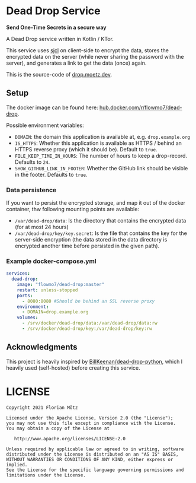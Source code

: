 # Dead Drop Service

**Send One-Time Secrets in a secure way**

A Dead Drop service written in Kotlin / KTor.

This service uses [sjcl](https://github.com/bitwiseshiftleft/sjcl) on client-side to encrypt the data, stores the
encrypted data on the server (while never sharing the password with the server), and generates a link to get the data
(once) again.

This is the source-code of [drop.moetz.dev](https://drop.moetz.dev).

## Setup

The docker image can be found here: [hub.docker.com/r/flowmo7/dead-drop](https://hub.docker.com/r/flowmo7/dead-drop).

Possible environment variables:

* `DOMAIN`: the domain this application is available at, e.g. `drop.example.org`
* `IS_HTTPS`: Whether this application is available as HTTPS / behind an HTTPS reverse proxy (which it should be). Default to `true`.
* `FILE_KEEP_TIME_IN_HOURS`: The number of hours to keep a drop-record. Defaults to `24`.
* `SHOW_GITHUB_LINK_IN_FOOTER`: Whether the GitHub link should be visible in the footer. Defaults to `true`.

### Data persistence

If you want to persist the encrypted storage, and map it out of the docker container, thw following mounting points are available:

* `/var/dead-drop/data`: Is the directory that contains the encrypted data (for at most 24 hours)
* `/var/dead-drop/key/key.secret`: Is the file that contains the key for the server-side encryption (the data stored in 
the data directory is encrypted another time before persisted in the given path).

### Example docker-compose.yml

```yaml
services:
  dead-drop:
    image: "flowmo7/dead-drop:master"
    restart: unless-stopped
    ports:
      - 8080:8080 #Should be behind an SSL reverse proxy
    environment:
      - DOMAIN=drop.example.org
    volumes:
      - /srv/docker/dead-drop/data:/var/dead-drop/data:rw
      - /srv/docker/dead-drop/key:/var/dead-drop/key:rw
```

## Acknowledgments

This project is heavily inspired by [BillKeenan/dead-drop-python](https://github.com/BillKeenan/dead-drop-python), which
I heavily used (self-hosted) before creating this service.

# LICENSE

```
Copyright 2021 Florian Mötz

Licensed under the Apache License, Version 2.0 (the "License");
you may not use this file except in compliance with the License.
You may obtain a copy of the License at

   http://www.apache.org/licenses/LICENSE-2.0

Unless required by applicable law or agreed to in writing, software
distributed under the License is distributed on an "AS IS" BASIS,
WITHOUT WARRANTIES OR CONDITIONS OF ANY KIND, either express or implied.
See the License for the specific language governing permissions and
limitations under the License.
```
